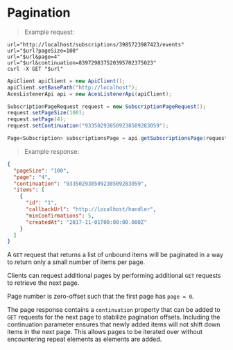 
# Pagination

> Example request:

```shell
url="http://localhost/subscriptions/3985723987423/events"
url="$url?pageSize=100"
url="$url&page=4"
url="$url&continuation=839729837520395702375023"
curl -X GET "$url"  
```

```java
ApiClient apiClient = new ApiClient();
apiClient.setBasePath("http://localhost");
AcesListenerApi api = new AcesListenerApi(apiClient);

SubscriptionPageRequest request = new SubscriptionPageRequest();
request.setPageSize(100);
request.setPage(4);
request.setContinuation("933502938509238509283059");

Page<Subscription> subscriptionsPage = api.getSubscriptionsPage(request);
```

> Example response:

```json
{
  "pageSize": "100",
  "page": "4",
  "continuation": "933502938509238509283059",
  "items": [
    {
      "id": "1",
      "callbackUrl": "http://localhost/handler",
      "minConfirmations": 5,
      "createdAt": "2017-11-01T00:00:00.000Z"
    }
  ]
}
```

A `GET` request that returns a list of unbound items will be paginated
in a way to return only a small number of items per page.

Clients can request additional pages by performing additional `GET`
requests to retrieve the next page.

Page number is zero-offset such that the first page has `page = 0`.

The page response contains a `continuation` property that can be added
to `GET` requests for the next page to stabilize pagination offsets.
Including the continuation parameter ensures that newly added items
will not shift down items in the next page. This allows pages to be
iterated over without encountering repeat elements as elements are
added.

